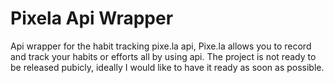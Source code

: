 # Pixela Api Wrapper
Api wrapper for the habit tracking pixe.la api, Pixe.la allows you to record and track your habits or efforts all by using api. 
The project is not ready to be released pubicly, ideally I would like to have it ready as soon as possible.

